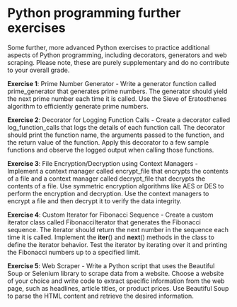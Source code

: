 # Python programming further exercises
Some further, more advanced Python exercises to practice additional aspects of Python programming, including decorators, generators and web scraping. Please note, these are purely supplementary and do no contribute to your overall grade. 

**Exercise 1**: Prime Number Generator - Write a generator function called prime_generator that generates prime numbers. The generator should yield the next prime number each time it is called. Use the Sieve of Eratosthenes algorithm to efficiently generate prime numbers.

**Exercise 2**: Decorator for Logging Function Calls - Create a decorator called log_function_calls that logs the details of each function call. The decorator should print the function name, the arguments passed to the function, and the return value of the function. Apply this decorator to a few sample functions and observe the logged output when calling those functions.

**Exercise 3**: File Encryption/Decryption using Context Managers - Implement a context manager called encrypt_file that encrypts the contents of a file and a context manager called decrypt_file that decrypts the contents of a file. Use symmetric encryption algorithms like AES or DES to perform the encryption and decryption. Use the context managers to encrypt a file and then decrypt it to verify the data integrity.

**Exercise 4**: Custom Iterator for Fibonacci Sequence - Create a custom iterator class called FibonacciIterator that generates the Fibonacci sequence. The iterator should return the next number in the sequence each time it is called. Implement the __iter__() and __next__() methods in the class to define the iterator behavior. Test the iterator by iterating over it and printing the Fibonacci numbers up to a specified limit.

**Exercise 5**: Web Scraper - Write a Python script that uses the Beautiful Soup or Selenium library to scrape data from a website. Choose a website of your choice and write code to extract specific information from the web page, such as headlines, article titles, or product prices. Use Beautiful Soup to parse the HTML content and retrieve the desired information.
